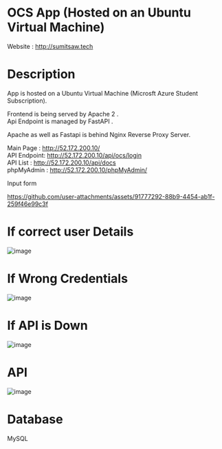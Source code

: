 
# OCS App (Hosted on an Ubuntu Virtual Machine)

Website : http://sumitsaw.tech

# Description  
App is hosted on a Ubuntu Virtual Machine (Microsft Azure Student Subscription).  

Frontend is being served by Apache 2 .   
Api Endpoint is  managed by FastAPI .  

Apache as well as Fastapi is behind Nginx Reverse Proxy Server.  


Main Page  : http://52.172.200.10/  
API Endpoint:  http://52.172.200.10/api/ocs/login  
API List : http://52.172.200.10/api/docs  
phpMyAdmin : http://52.172.200.10/phpMyAdmin/  


Input form  



https://github.com/user-attachments/assets/91777292-88b9-4454-ab1f-259f46e99c3f


# If correct user Details  
![image](https://github.com/user-attachments/assets/53ebcad2-ffb4-4549-a8f6-ac937f091fc7)

# If Wrong Credentials  
![image](https://github.com/user-attachments/assets/26ea1c4b-98f8-4bf4-8c00-2765d5d167bb)

# If API is Down  
![image](https://github.com/user-attachments/assets/0d2d5055-0ff9-41ee-b1e0-acde74ddb163)




# API
![image](https://github.com/user-attachments/assets/2b39068b-ec01-42d3-9791-27a157ba3311)


# Database 
MySQL


